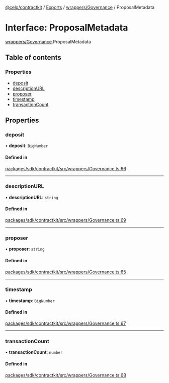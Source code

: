 [@celo/contractkit](../README.md) / [Exports](../modules.md) / [wrappers/Governance](../modules/wrappers_Governance.md) / ProposalMetadata

# Interface: ProposalMetadata

[wrappers/Governance](../modules/wrappers_Governance.md).ProposalMetadata

## Table of contents

### Properties

- [deposit](wrappers_Governance.ProposalMetadata.md#deposit)
- [descriptionURL](wrappers_Governance.ProposalMetadata.md#descriptionurl)
- [proposer](wrappers_Governance.ProposalMetadata.md#proposer)
- [timestamp](wrappers_Governance.ProposalMetadata.md#timestamp)
- [transactionCount](wrappers_Governance.ProposalMetadata.md#transactioncount)

## Properties

### deposit

• **deposit**: `BigNumber`

#### Defined in

[packages/sdk/contractkit/src/wrappers/Governance.ts:66](https://github.com/celo-org/developer-tooling/blob/master/packages/sdk/contractkit/src/wrappers/Governance.ts#L66)

___

### descriptionURL

• **descriptionURL**: `string`

#### Defined in

[packages/sdk/contractkit/src/wrappers/Governance.ts:69](https://github.com/celo-org/developer-tooling/blob/master/packages/sdk/contractkit/src/wrappers/Governance.ts#L69)

___

### proposer

• **proposer**: `string`

#### Defined in

[packages/sdk/contractkit/src/wrappers/Governance.ts:65](https://github.com/celo-org/developer-tooling/blob/master/packages/sdk/contractkit/src/wrappers/Governance.ts#L65)

___

### timestamp

• **timestamp**: `BigNumber`

#### Defined in

[packages/sdk/contractkit/src/wrappers/Governance.ts:67](https://github.com/celo-org/developer-tooling/blob/master/packages/sdk/contractkit/src/wrappers/Governance.ts#L67)

___

### transactionCount

• **transactionCount**: `number`

#### Defined in

[packages/sdk/contractkit/src/wrappers/Governance.ts:68](https://github.com/celo-org/developer-tooling/blob/master/packages/sdk/contractkit/src/wrappers/Governance.ts#L68)
